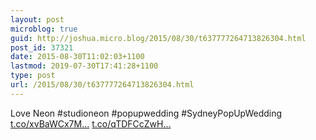```yaml
---
layout: post
microblog: true
guid: http://joshua.micro.blog/2015/08/30/t637777264713826304.html
post_id: 37321
date: 2015-08-30T11:02:03+1100
lastmod: 2019-07-30T17:41:28+1100
type: post
url: /2015/08/30/t637777264713826304.html
---
```

Love Neon #studioneon #popupwedding #SydneyPopUpWedding [t.co/xvBaWCx7M...](http://t.co/xvBaWCx7Mx) [t.co/qTDFCcZwH...](http://t.co/qTDFCcZwHn)
